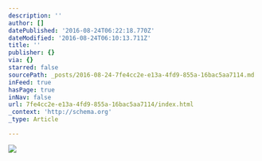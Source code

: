 ```yaml
---
description: ''
author: []
datePublished: '2016-08-24T06:22:18.770Z'
dateModified: '2016-08-24T06:10:13.711Z'
title: ''
publisher: {}
via: {}
starred: false
sourcePath: _posts/2016-08-24-7fe4cc2e-e13a-4fd9-855a-16bac5aa7114.md
inFeed: true
hasPage: true
inNav: false
url: 7fe4cc2e-e13a-4fd9-855a-16bac5aa7114/index.html
_context: 'http://schema.org'
_type: Article

---
```

![](https://the-grid-user-content.s3-us-west-2.amazonaws.com/5a7e67ae-25f9-4a5f-843d-1adc728d548c.jpg)
